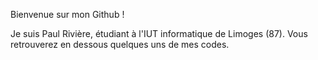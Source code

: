 Bienvenue sur mon Github !

Je suis Paul Rivière, étudiant à l'IUT informatique de Limoges (87). 
Vous retrouverez en dessous quelques uns de mes codes.

